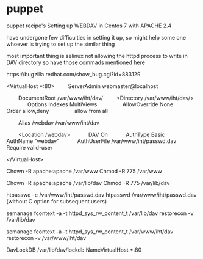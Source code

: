 # puppet
puppet recipe's
Setting up WEBDAV in Centos 7 with APACHE 2.4

have undergone few difficulties in setting it up, so might help some one whoever is trying to set up the similar thing

most important thing  is selinux not allowing the httpd process to write in DAV directory so have those commads mentioned here


<tr>
<td>https://bugzilla.redhat.com/show_bug.cgi?id=883129</td>
</tr>


\<VirtualHost *:80\>
        ServerAdmin webmaster@localhost

        DocumentRoot /var/www/iht/dav/
        <Directory /var/www/iht/dav/>
                Options Indexes MultiViews
                AllowOverride None
                Order allow,deny
                allow from all
        </Directory>

        Alias /webdav /var/www/iht/dav

        <Location /webdav>
           DAV On
           AuthType Basic
           AuthName "webdav"
           AuthUserFile /var/www/iht/passwd.dav
           Require valid-user
       </Location>

\</VirtualHost\>

Chown -R apache:apache  /var/www
Chmod -R 775 /var/www

Chown -R apache:apache  /var/lib/dav
Chmod -R 775  /var/lib/dav

htpasswd -c  /var/www/iht/passwd.dav <username>
htpasswd   /var/www/iht/passwd.dav <username>   (without C option for subsequent users)

semanage fcontext -a -t httpd_sys_rw_content_t  /var/lib/dav
restorecon -v  /var/lib/dav

semanage fcontext -a -t httpd_sys_rw_content_t   /var/www/iht/dav
restorecon -v   /var/www/iht/dav


DavLockDB /var/lib/dav/lockdb
NameVirtualHost *:80








